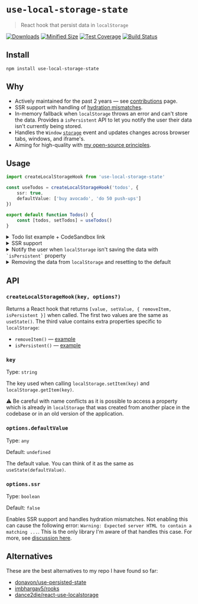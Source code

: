 # `use-local-storage-state`

> React hook that persist data in `localStorage`

[![Downloads](https://img.shields.io/npm/dm/use-local-storage-state)](https://www.npmjs.com/package/use-local-storage-state)
[![Minified Size](https://badgen.net/bundlephobia/min/use-local-storage-state)](https://bundlephobia.com/result?p=use-local-storage-state)
[![Test Coverage](https://img.shields.io/codeclimate/coverage/astoilkov/use-local-storage-state)](https://codeclimate.com/github/astoilkov/use-local-storage-state/test_coverage)
[![Build Status](https://www.travis-ci.com/astoilkov/use-local-storage-state.svg?branch=master)](https://travis-ci.org/astoilkov/use-local-storage-state)

## Install

```shell
npm install use-local-storage-state
```

## Why

- Actively maintained for the past 2 years — see [contributions](https://github.com/astoilkov/use-local-storage-state/graphs/contributors) page.
- SSR support with handling of [hydration mismatches](https://github.com/astoilkov/use-local-storage-state/issues/23).
- In-memory fallback when `localStorage` throws an error and can't store the data. Provides a `isPersistent` API to let you notify the user their data isn't currently being stored.
- Handles the `Window` [`storage`](https://developer.mozilla.org/en-US/docs/Web/API/Window/storage_event) event and updates changes across browser tabs, windows, and iframe's.
- Aiming for high-quality with [my open-source principles](https://astoilkov.com/my-open-source-principles).

## Usage

```typescript
import createLocalStorageHook from 'use-local-storage-state'

const useTodos = createLocalStorageHook('todos', {
    ssr: true,
    defaultValue: ['buy avocado', 'do 50 push-ups']
})

export default function Todos() {
    const [todos, setTodos] = useTodos()
}
```

<details>
<summary>Todo list example + CodeSandbox link</summary>
<p></p>

You can experiment with the example [here](https://codesandbox.io/s/todos-example-q48ch?file=/src/App.tsx).

```tsx
import React, { useState } from 'react'
import createLocalStorateHook from 'use-local-storage-state'

const useTodos = createLocalStorateHook('todos', {
    defaultValue: ['buy avocado']
})

export default function Todos() {
    const [todos, setTodos] = useTodos()
    const [query, setQuery] = useState('')

    function onClick() {
        setQuery('')
        setTodos([...todos, query])
    }

    return (
        <>
            <input value={query} onChange={e => setQuery(e.target.value)} />
            <button onClick={onClick}>Create</button>
            {todos.map(todo => (
                <div>{todo}</div>
            ))}
        </>
    )
}

```

</details>

<details>
<summary>SSR support</summary>
<p></p>

SSR supports includes handling of hydration mismatches. This prevents the following error:  `Warning: Expected server HTML to contain a matching ...`. This is the only library I'm aware of that handles this case. For more, see [discussion here](https://github.com/astoilkov/use-local-storage-state/issues/23).

```tsx
import createLocalStorageHook from 'use-local-storage-state'

const useTodos = createLocalStorageHook('todos', {
    ssr: true,
    defaultValue: ['buy avocado', 'do 50 push-ups']
})

export default function Todos() {
    const [todos, setTodos] = useTodos()
}
```

</details>

<details>
<summary id="is-persistent">Notify the user when <code>localStorage</code> isn't saving the data with <code>`isPersistent`</code> property</summary>
<p></p>

There are a few cases when `localStorage` [isn't available](https://github.com/astoilkov/use-local-storage-state/blob/7db8872397eae8b9d2421f068283286847f326ac/index.ts#L3-L11). The `isPersistent` property tells you if the data is persisted in `localStorage` or in-memory. Useful when you want to notify the user that their data won't be persisted.

```tsx
import React, { useState } from 'react'
import useLocalStorageState from 'use-local-storage-state'

const useTodos = createLocalStorateHook('todos', {
    defaultValue: ['buy avocado']
})

export default function Todos() {
    const [todos, setTodos, { isPersistent }] = useTodos()

    return (
        <>
            {todos.map(todo => (<div>{todo}</div>))}
            {!isPersistent && <span>Changes aren't currently persisted.</span>}
        </>
    )
}

```

</details>

<details>
<summary id="remove-item">Removing the data from <code>localStorage</code> and resetting to the default</summary>
<p></p>

The `removeItem()` method will reset the value to its default and will remove the key from the `localStorage`. It returns to the same state as when the hook was initially created.

```tsx
import useLocalStorageState from 'use-local-storage-state'

const useTodos = createLocalStorateHook('todos', {
    defaultValue: ['buy avocado']
})

export default function Todos() {
    const [todos, setTodos, { removeItem }] = useTodos()

    function onClick() {
        removeItem()
    }
}
```

</details>

## API

### `createLocalStorageHook(key, options?)`

Returns a React hook that returns `[value, setValue, { removeItem, isPersistent }]` when called. The first two values are the same as `useState()`. The third value contains extra properties specific to `localStorage`:
- `removeItem()` — [example](#remove-item)
- `isPersistent()` — [example](#is-persistent)

### `key`

Type: `string`

The key used when calling `localStorage.setItem(key)` and `localStorage.getItem(key)`.

⚠️ Be careful with name conflicts as it is possible to access a property which is already in `localStorage` that was created from another place in the codebase or in an old version of the application.

### `options.defaultValue`

Type: `any`

Default: `undefined`

The default value. You can think of it as the same as `useState(defaultValue)`.

### `options.ssr`

Type: `boolean`

Default: `false`

Enables SSR support and handles hydration mismatches. Not enabling this can cause the following error: `Warning: Expected server HTML to contain a matching ...`. This is the only library I'm aware of that handles this case. For more, see [discussion here](https://github.com/astoilkov/use-local-storage-state/issues/23).

## Alternatives

These are the best alternatives to my repo I have found so far:
- [donavon/use-persisted-state](https://github.com/donavon/use-persisted-state)
- [imbhargav5/rooks](https://github.com/imbhargav5/rooks/blob/master/packages/localstorage-state/README.md)
- [dance2die/react-use-localstorage](https://github.com/dance2die/react-use-localstorage)

